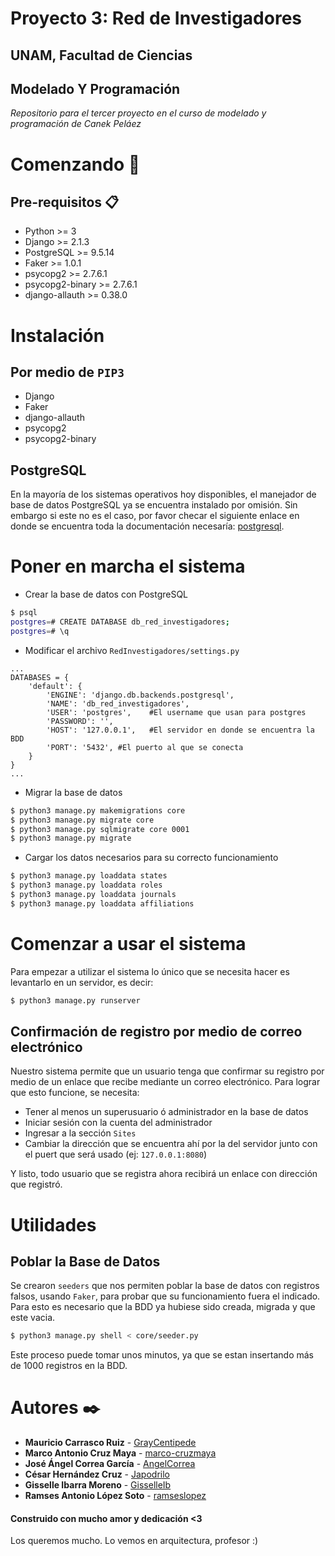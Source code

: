 # Proyecto 3: Red de Investigadores
## UNAM, Facultad de Ciencias
## Modelado Y Programación

_Repositorio para el tercer proyecto en el curso de modelado y programación de Canek Peláez_

# Comenzando 🚀

## Pre-requisitos 📋

* Python >= 3
* Django >= 2.1.3
* PostgreSQL >= 9.5.14
* Faker >= 1.0.1
* psycopg2 >= 2.7.6.1
* psycopg2-binary >= 2.7.6.1
* django-allauth >= 0.38.0

# Instalación

## Por medio de ```PIP3```
* Django
* Faker
* django-allauth
* psycopg2
* psycopg2-binary

## PostgreSQL
En la mayoría de los sistemas operativos hoy disponibles, el manejador de base de datos PostgreSQL ya se encuentra instalado por omisión. Sin embargo si este no es el caso, por favor checar el siguiente enlace en donde se encuentra toda la documentación necesaría: [postgresql](https://www.postgresql.org/docs/9.3/tutorial-install.html).

# Poner en marcha el sistema
* Crear la base de datos con PostgreSQL
```bash
$ psql
postgres=# CREATE DATABASE db_red_investigadores;
postgres=# \q
```
* Modificar el archivo ```RedInvestigadores/settings.py```
```python3
...
DATABASES = {
    'default': {
        'ENGINE': 'django.db.backends.postgresql',
        'NAME': 'db_red_investigadores',
        'USER': 'postgres',    #El username que usan para postgres
        'PASSWORD': '',
        'HOST': '127.0.0.1',   #El servidor en donde se encuentra la BDD
        'PORT': '5432', #El puerto al que se conecta
    }
}
...
```
* Migrar la base de datos
```bash
$ python3 manage.py makemigrations core
$ python3 manage.py migrate core
$ python3 manage.py sqlmigrate core 0001
$ python3 manage.py migrate
```

* Cargar los datos necesarios para su correcto funcionamiento
```bash
$ python3 manage.py loaddata states
$ python3 manage.py loaddata roles
$ python3 manage.py loaddata journals
$ python3 manage.py loaddata affiliations
```

# Comenzar a usar el sistema
Para empezar a utilizar el sistema lo único que se necesita hacer es levantarlo en un servidor, es decir:
```bash
$ python3 manage.py runserver
```

## Confirmación de registro por medio de correo electrónico
Nuestro sistema permite que un usuario tenga que confirmar su registro por medio de un enlace que recibe mediante un correo electrónico.
Para lograr que esto funcione, se necesita:
* Tener al menos un superusuario ó administrador en la base de datos
* Iniciar sesión con la cuenta del administrador
* Ingresar a la sección ```Sites```
* Cambiar la dirección que se encuentra ahí por la del servidor junto con el puert que será usado (ej: ```127.0.0.1:8080```)

Y listo, todo usuario que se registra ahora recibirá un enlace con dirección que registró.

# Utilidades

## Poblar la Base de Datos
Se crearon ```seeders``` que nos permiten poblar la base de datos con registros falsos, usando ```Faker```, para probar que su funcionamiento fuera el indicado. Para esto es necesario que la BDD ya hubiese sido creada, migrada y que este vacia.
```bash
$ python3 manage.py shell < core/seeder.py
```
Este proceso puede tomar unos minutos, ya que se estan insertando más de 1000 registros en la BDD.


# Autores ✒️
* **Mauricio Carrasco Ruiz** - [GrayCentipede](https://github.com/GrayCentipede)
* **Marco Antonio Cruz Maya** - [marco-cruzmaya](https://github.com/marco-cruzmaya)
* **José Ángel Correa García** - [AngelCorrea](https://github.com/AngelCorrea)
* **César Hernández Cruz** - [Japodrilo](https://github.com/Japodrilo)
* **Gisselle Ibarra Moreno** - [GisselleIb](https://github.com/GisselleIb)
* **Ramses Antonio López Soto** - [ramseslopez](https://github.com/ramseslopez)

#### Construido con mucho amor y dedicación <3
Los queremos mucho. Lo vemos en arquitectura, profesor :)
